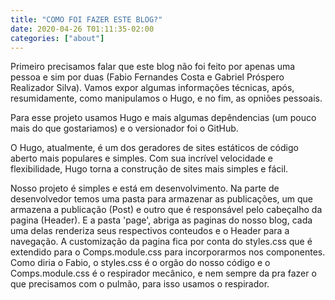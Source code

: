 ```yaml
---
title: "COMO FOI FAZER ESTE BLOG?"
date: 2020-04-26 T01:11:35-02:00
categories: ["about"]
---
```


Primeiro precisamos falar que este blog não foi feito por apenas uma pessoa
e sim por duas (Fabio Fernandes Costa e Gabriel Próspero Realizador Silva).
Vamos expor algumas informações técnicas, após, resumidamente, como manipulamos o Hugo, e no fim, as opniões pessoais.

Para esse projeto usamos Hugo e mais algumas depêndencias (um pouco mais do que gostariamos) e o versionador foi o GitHub.

O Hugo, atualmente, é um dos geradores de sites estáticos de código aberto mais populares e simples. Com sua incrível velocidade e flexibilidade, Hugo torna a construção de sites mais simples e fácil.

 Nosso projeto é simples e está em desenvolvimento. Na parte de desenvolvedor temos uma pasta para armazenar as publicações, um que armazena a publicação (Post) e outro que é responsável pelo cabeçalho da pagina (Header). E a pasta 'page', abriga as paginas do nosso blog, cada uma delas renderiza seus respectivos conteudos e o Header para a navegação. A customização da pagina fica por conta do styles.css que é extendido para o Comps.module.css para incorporarmos nos componentes. Como diria o Fabio, o styles.css é o orgão do nosso código e o Comps.module.css é o respirador mecânico, e nem sempre da pra fazer o que precisamos com o pulmão, para isso usamos o respirador.
